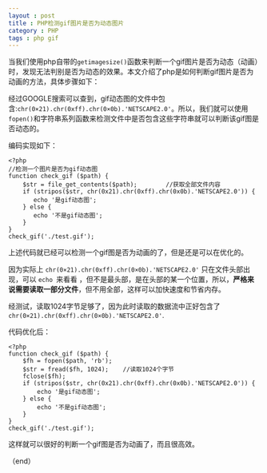 ```yaml
---
layout : post
title : PHP检测gif图片是否为动态图片
category : PHP
tags : php gif
---
```

当我们使用php自带的`getimagesize()`函数来判断一个gif图片是否为动态（动画）时，发现无法判别是否为动态的效果。本文介绍了php是如何判断gif图片是否为动画的方法，具体步骤如下：

经过GOOGLE搜索可以查到，gif动态图的文件中包含:`chr(0×21).chr(0xff).chr(0×0b).'NETSCAPE2.0'`。所以，我们就可以使用`fopen()`和字符串系列函数来检测文件中是否包含这些字符串就可以判断该gif图是否动态的。

<!--more-->

编码实现如下：

	<?php
	//检测一个图片是否为gif动态图   
	function check_gif ($path) {
    	$str = file_get_contents($path);		//获取全部文件内容
    	if (stripos($str, chr(0x21).chr(0xff).chr(0x0b).'NETSCAPE2.0')) {
     	   echo '是gif动态图';
    	} else {
    	   echo '不是gif动态图';
   		}
	}
	check_gif('./test.gif');

上述代码就已经可以检测一个gif图是否为动画的了，但是还是可以在优化的。

因为实际上 `chr(0×21).chr(0xff).chr(0×0b).'NETSCAPE2.0'` 只在文件头部出现，可以 `echo `来看看 ，但不是最头部，是在头部的某一个位置，所以，**严格来说需要读取一部分文件**，但不用全部，这样可以加快速度和节省内存。

经测试，读取1024字节足够了，因为此时读取的数据流中正好包含了 `chr(0×21).chr(0xff).chr(0×0b).'NETSCAPE2.0'`.

代码优化后：

	<?php    
	function check_gif ($path) {
    	$fh = fopen($path, 'rb');
    	$str = fread($fh, 1024);	//读取1024个字节
    	fclose($fh);
    	if (stripos($str, chr(0x21).chr(0xff).chr(0x0b).'NETSCAPE2.0')) {
    	    echo '是gif动态图';
    	} else {
    	    echo '不是gif动态图';
    	}
	}
	check_gif('./test.gif');

这样就可以很好的判断一个gif图是否为动画了，而且很高效。

（end）

	